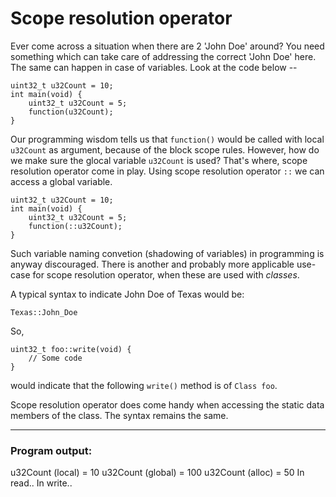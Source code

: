 # Scope resolution operator

Ever come across a situation when there are 2 'John Doe' around? You need something which can take care of addressing the correct 'John Doe' here.
The same can happen in case of variables. Look at the code below --

    uint32_t u32Count = 10;
    int main(void) {
        uint32_t u32Count = 5;
        function(u32Count);
    }

Our programming wisdom tells us that `function()` would be called with local `u32Count` as argument, because of the block scope rules. However, how do we make sure the glocal variable `u32Count` is used? That's where, scope resolution operator come in play. Using scope resolution operator `::` we can access a global variable. 


    uint32_t u32Count = 10;
    int main(void) {
        uint32_t u32Count = 5;
        function(::u32Count);
    }

Such variable naming convetion (shadowing of variables) in programming is anyway discouraged. 
There is another and probably more applicable use-case for scope resolution operator, when these are used with _classes_.

A typical syntax to indicate John Doe of Texas would be:

    Texas::John_Doe
    
So,

    uint32_t foo::write(void) {
        // Some code
    }

would indicate that the following `write()` method is of `Class foo`.

Scope resolution operator does come handy when accessing the static data members of the class. The syntax remains the same.

***
### Program output:

   u32Count (local) = 10
   u32Count (global) = 100
   u32Count (alloc) = 50
   In read..
   In write..


